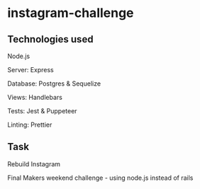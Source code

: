 # instagram-challenge

## Technologies used

Node.js

Server: Express

Database: Postgres & Sequelize

Views: Handlebars

Tests: Jest & Puppeteer 

Linting: Prettier

## Task

Rebuild Instagram

Final Makers weekend challenge - using node.js instead of rails
